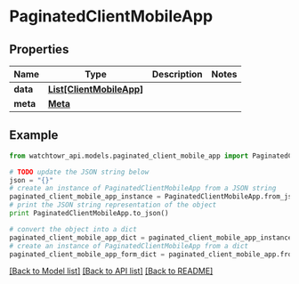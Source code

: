 # PaginatedClientMobileApp


## Properties
Name | Type | Description | Notes
------------ | ------------- | ------------- | -------------
**data** | [**List[ClientMobileApp]**](ClientMobileApp.md) |  | 
**meta** | [**Meta**](Meta.md) |  | 

## Example

```python
from watchtowr_api.models.paginated_client_mobile_app import PaginatedClientMobileApp

# TODO update the JSON string below
json = "{}"
# create an instance of PaginatedClientMobileApp from a JSON string
paginated_client_mobile_app_instance = PaginatedClientMobileApp.from_json(json)
# print the JSON string representation of the object
print PaginatedClientMobileApp.to_json()

# convert the object into a dict
paginated_client_mobile_app_dict = paginated_client_mobile_app_instance.to_dict()
# create an instance of PaginatedClientMobileApp from a dict
paginated_client_mobile_app_form_dict = paginated_client_mobile_app.from_dict(paginated_client_mobile_app_dict)
```
[[Back to Model list]](../README.md#documentation-for-models) [[Back to API list]](../README.md#documentation-for-api-endpoints) [[Back to README]](../README.md)


